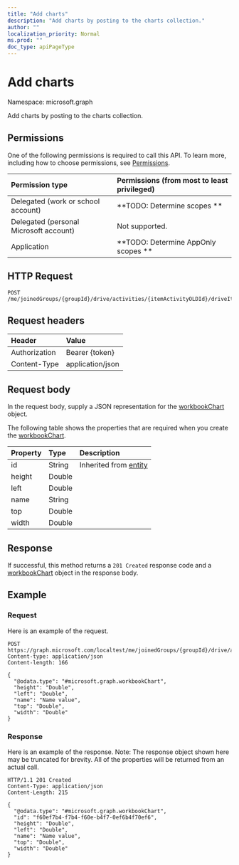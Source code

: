 ```yaml
---
title: "Add charts"
description: "Add charts by posting to the charts collection."
author: ""
localization_priority: Normal
ms.prod: ""
doc_type: apiPageType
---
```


# Add charts

Namespace: microsoft.graph

Add charts by posting to the charts collection.

## Permissions
One of the following permissions is required to call this API. To learn more, including how to choose permissions, see [Permissions](/concepts/permissions-reference.md).

|Permission type|Permissions (from most to least privileged)|
|:---|:---|
|Delegated (work or school account)|**TODO: Determine scopes **|
|Delegated (personal Microsoft account)|Not supported.|
|Application|**TODO: Determine AppOnly scopes **|

## HTTP Request
<!-- {
  "blockType": "ignored"
}
-->
``` http
POST /me/joinedGroups/{groupId}/drive/activities/{itemActivityOLDId}/driveItem/workbook/names/{workbookNamedItemId}/worksheet/charts/$ref
```

## Request headers
|Header|Value|
|:---|:---|
|Authorization|Bearer {token}|
|Content-Type|application/json|

## Request body
In the request body, supply a JSON representation for the [workbookChart](../resources/workbookchart.md) object.

The following table shows the properties that are required when you create the [workbookChart](../resources/workbookchart.md).

|Property|Type|Description|
|:---|:---|:---|
|id|String| Inherited from [entity](../resources/entity.md)|
|height|Double||
|left|Double||
|name|String||
|top|Double||
|width|Double||



## Response
If successful, this method returns a `201 Created` response code and a [workbookChart](../resources/workbookchart.md) object in the response body.

## Example

### Request
Here is an example of the request.
<!-- {
  "blockType": "request",
  "name": "create_workbookchart_from_"
}
-->
``` http
POST https://graph.microsoft.com/localtest/me/joinedGroups/{groupId}/drive/activities/{itemActivityOLDId}/driveItem/workbook/names/{workbookNamedItemId}/worksheet/charts
Content-type: application/json
Content-length: 166

{
  "@odata.type": "#microsoft.graph.workbookChart",
  "height": "Double",
  "left": "Double",
  "name": "Name value",
  "top": "Double",
  "width": "Double"
}
```

### Response
Here is an example of the response. Note: The response object shown here may be truncated for brevity. All of the properties will be returned from an actual call.
<!-- {
  "blockType": "response",
  "truncated": true,
  "@odata.type": "microsoft.graph.workbookchart"
}
-->
``` http
HTTP/1.1 201 Created
Content-Type: application/json
Content-Length: 215

{
  "@odata.type": "#microsoft.graph.workbookChart",
  "id": "f60ef7b4-f7b4-f60e-b4f7-0ef6b4f70ef6",
  "height": "Double",
  "left": "Double",
  "name": "Name value",
  "top": "Double",
  "width": "Double"
}
```

